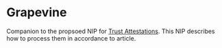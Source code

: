 Grapevine
=====

Companion to the propsoed NIP for [Trust Attestations](./NIP-proposal-context.md). This NIP describes how to process them in accordance to article.
